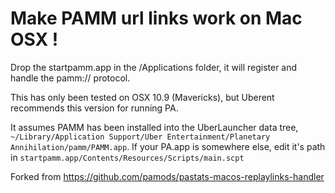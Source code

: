 
Make PAMM url links work on Mac OSX !
=================================

Drop the startpamm.app in the /Applications folder, it will register and handle the pamm:// protocol.

This has only been tested on OSX 10.9 (Mavericks), but Uberent recommends this version for running PA.

It assumes PAMM has been installed into the UberLauncher data tree, `~/Library/Application Support/Uber Entertainment/Planetary Annihilation/pamm/PAMM.app`.
If your PA.app is somewhere else, edit it's path in `startpamm.app/Contents/Resources/Scripts/main.scpt`


Forked from https://github.com/pamods/pastats-macos-replaylinks-handler
